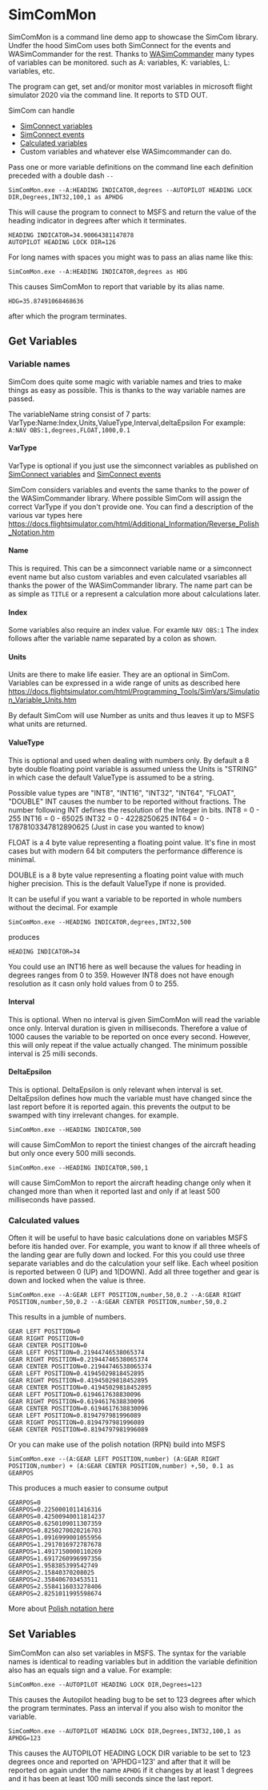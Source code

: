 # SimComMon
SimComMon is a command line demo app to showcase the SimCom library. Undfer the hood SimCom uses both SimConnect for the events and WASimCommander for the rest. Thanks to [WASimCommander](https://github.com/mpaperno/WASimCommander) many types of variables can be monitored. such as A: variables, K: variables, L: variables, etc.

The program can get, set and/or monitor most variables in microsoft flight simulator 2020 via the command line. It reports to STD OUT.

SimCom can handle
- [SimConnect variables](https://docs.flightsimulator.com/html/Programming_Tools/SimVars/Simulation_Variables.htm)
- [SimConnect events](https://docs.flightsimulator.com/html/Programming_Tools/Event_IDs/Event_IDs.htm)
- [Calculated variables](https://docs.flightsimulator.com/html/Additional_Information/Reverse_Polish_Notation.htm)
- Custom variables and whatever else WASimcommander can do.

Pass one or more variable definitions on the command line each definition preceded with a double dash `--`

```SimComMon.exe --A:HEADING INDICATOR,degrees --AUTOPILOT HEADING LOCK DIR,Degrees,INT32,100,1 as APHDG```

This will cause the program to connect to MSFS and return the value of the heading indicator in degrees after which it terminates.

```
HEADING INDICATOR=34.90064381147878
AUTOPILOT HEADING LOCK DIR=126
```

For long names with spaces you might was to pass an alias name like this:

```
SimComMon.exe --A:HEADING INDICATOR,degrees as HDG
```
This causes SimComMon to report that variable by its alias name.

```
HDG=35.87491068468636
```
after which the program terminates.

## Get Variables

### Variable names
SimCom does quite some magic with variable names and tries to make things as easy as possible.
This is thanks to the way variable names are passed.

The variableName string consist of 7 parts: VarType:Name:Index,Units,ValueType,Interval,deltaEpsilon
For example: `A:NAV OBS:1,degrees,FLOAT,1000,0.1`

#### VarType
VarType is optional if you just use the simconnect variables as published on [SimConnect variables](https://docs.flightsimulator.com/html/Programming_Tools/SimVars/Simulation_Variables.htm) and [SimConnect events](https://docs.flightsimulator.com/html/Programming_Tools/Event_IDs/Event_IDs.htm)

SimCom considers variables and events the same thanks to the power of the WASimCommander library. Where possible SimCom will assign the correct VarType if you don't provide one. You can find a description of the various var types here https://docs.flightsimulator.com/html/Additional_Information/Reverse_Polish_Notation.htm

#### Name
This is required. This can be a simconnect variable name or a simconnect event name but also custom variables and even calculated vsariables all thanks the power of the WASimCommander library.
The name part can be as simple as `TITLE` or a represent a calculation more about calculations later.

#### Index
Some variables also require an index value. For examle `NAV OBS:1` The index follows after the variable name separated by a colon as shown.

#### Units
Units are there to make life easier. They are an optional in SimCom. Variables can be expressed in a wide range of units as described here https://docs.flightsimulator.com/html/Programming_Tools/SimVars/Simulation_Variable_Units.htm

By default SimCom will use Number as units and thus leaves it up to MSFS what units are returned.

#### ValueType
This is optional and used when dealing with numbers only. By default a 8 byte double floating point variable is assumed unless the Units is "STRING" in which case the default ValueType is assumed to be a string.

Possible value types are "INT8", "INT16", "INT32", "INT64", "FLOAT", "DOUBLE"
INT causes the number to be reported without fractions. The number following INT defines the resolution of the Integer in bits.
INT8 = 0 - 255
INT16 = 0 - 65025
INT32 = 0 - 4228250625
INT64 = 0 - 17878103347812890625 (Just in case you wanted to know)

FLOAT is a 4 byte value representing a floating point value. It's fine in most cases but with modern 64 bit computers the performance difference is minimal. 

DOUBLE is a 8 byte value representing a floating point value with much higher precision.
This is the default ValueType if none is provided. 

It can be useful if you want a variable to be reported in whole numbers without the decimal. For example
```
SimComMon.exe --HEADING INDICATOR,degrees,INT32,500
```

produces
```
HEADING INDICATOR=34
```

You could use an INT16 here as well because the values for heading in degrees ranges from 0 to 359. However INT8 does not have enough resolution as it casn only hold values from 0 to 255.

#### Interval
This is optional. When no interval is given SimComMon will read the variable once only. Interval duration is given in milliseconds. Therefore a value of 1000 causes the variable to be reported on once every second. However, this will only repeat if the value actually changed. The minimum possible interval is 25 milli seconds.

#### DeltaEpsilon
This is optional. DeltaEpsilon is only relevant when interval is set. DeltaEpsilon defines how much the variable must have changed since the last report before it is reported again. this prevents the output to be swamped with tiny irrelevant changes. for example.
```
SimComMon.exe --HEADING INDICATOR,500
```
will cause SimComMon to report the tiniest changes of the aircraft heading but only once every 500 milli seconds.
```
SimComMon.exe --HEADING INDICATOR,500,1
```
will cause SimComMon to report the aircraft heading change only when it changed more than when it reported last and only if at least 500 milliseconds have passed.

### Calculated values

Often it will be useful to have basic calculations done on variables MSFS before itis handed over. For example, you want to know if all three wheels of the landing gear are fully down and locked. For this you could use three separate variables and do the calculation your self like. Each wheel position is reported between 0 (UP) and 1(DOWN). Add all three together and gear is down and locked when the value is three.
```
SimComMon.exe --A:GEAR LEFT POSITION,number,50,0.2 --A:GEAR RIGHT POSITION,number,50,0.2 --A:GEAR CENTER POSITION,number,50,0.2
```
This results in a jumble of numbers.
```
GEAR LEFT POSITION=0
GEAR RIGHT POSITION=0
GEAR CENTER POSITION=0
GEAR LEFT POSITION=0.21944746538065374
GEAR RIGHT POSITION=0.21944746538065374
GEAR CENTER POSITION=0.21944746538065374
GEAR LEFT POSITION=0.41945029818452895
GEAR RIGHT POSITION=0.41945029818452895
GEAR CENTER POSITION=0.41945029818452895
GEAR LEFT POSITION=0.6194617638830096
GEAR RIGHT POSITION=0.6194617638830096
GEAR CENTER POSITION=0.6194617638830096
GEAR LEFT POSITION=0.8194797981996089
GEAR RIGHT POSITION=0.8194797981996089
GEAR CENTER POSITION=0.8194797981996089
```

Or you can make use of the polish notation (RPN) build into MSFS

```
SimComMon.exe --(A:GEAR LEFT POSITION,number) (A:GEAR RIGHT POSITION,number) + (A:GEAR CENTER POSITION,number) +,50, 0.1 as GEARPOS
```

This produces a much easier to consume output
```
GEARPOS=0
GEARPOS=0.2250001011416316
GEARPOS=0.42500940011814237
GEARPOS=0.6250109011307359
GEARPOS=0.8250270020216703
GEARPOS=1.0916999001055956
GEARPOS=1.2917016972787678
GEARPOS=1.4917150000110269
GEARPOS=1.6917260996997356
GEARPOS=1.958385399542749
GEARPOS=2.15840370208025
GEARPOS=2.358406703453511
GEARPOS=2.5584116033278406
GEARPOS=2.8251011995598674
```

More about [Polish notation here](https://docs.flightsimulator.com/html/Additional_Information/Reverse_Polish_Notation.htm)


## Set Variables
SimComMon can also set variables in MSFS. The syntax for the variable names is identical to reading variables but in addition the variable definition also has an equals sign and a value. For example:
```
SimComMon.exe --AUTOPILOT HEADING LOCK DIR,Degrees=123
```
This causes the Autopilot heading bug to be set to 123 degrees after which the program terminates.
Pass an interval if you also wish to monitor the variable.

```
SimComMon.exe --AUTOPILOT HEADING LOCK DIR,Degrees,INT32,100,1 as APHDG=123
```

This causes the AUTOPILOT HEADING LOCK DIR variable to be set to 123 degrees once and reported on 'APHDG=123' and after that it will be reported on again under the name `APHDG` if it changes by at least 1 degrees and it has been at least 100 milli seconds since the last report.
